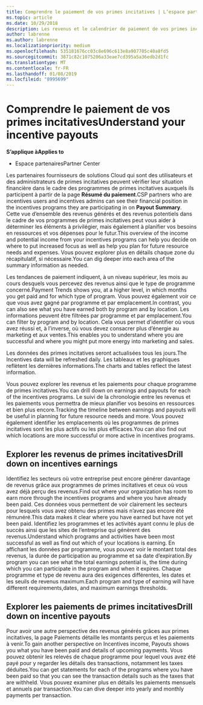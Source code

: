 ```yaml
---
title: Comprendre le paiement de vos primes incitatives | L’espace partenaires
ms.topic: article
ms.date: 10/29/2018
description: Les revenus et le calendrier de paiement de vos primes incitatives facilitent la planification ultérieure.
author: labrenne
ms.author: labrenne
ms.localizationpriority: medium
ms.openlocfilehash: 535181676cc03c8e696c613e8a907705c40a8fd5
ms.sourcegitcommit: 3871c82c1075206a33eae7cd395a5a36edb2d1fc
ms.translationtype: MT
ms.contentlocale: fr-FR
ms.lasthandoff: 01/08/2019
ms.locfileid: "8995699"
---
```

# <a name="understand-your-incentive-payouts"></a><span data-ttu-id="2368f-103">Comprendre le paiement de vos primes incitatives</span><span class="sxs-lookup"><span data-stu-id="2368f-103">Understand your incentive payouts</span></span>

**<span data-ttu-id="2368f-104">S’applique à</span><span class="sxs-lookup"><span data-stu-id="2368f-104">Applies to</span></span>**

-  <span data-ttu-id="2368f-105">Espace partenaires</span><span class="sxs-lookup"><span data-stu-id="2368f-105">Partner Center</span></span>


<span data-ttu-id="2368f-106">Les partenaires fournisseurs de solutions Cloud qui sont des utilisateurs et des administrateurs de primes incitatives peuvent vérifier leur situation financière dans le cadre des programmes de primes incitatives auxquels ils participent à partir de la page **Résumé du paiement**.</span><span class="sxs-lookup"><span data-stu-id="2368f-106">CSP partners who are incentives users and incentives admins can see their financial position in the incentives programs they are participating in on **Payout Summary**.</span></span> <span data-ttu-id="2368f-107">Cette vue d’ensemble des revenus générés et des revenus potentiels dans le cadre de vos programmes de primes incitatives peut vous aider à déterminer les éléments à privilégier, mais également à planifier vos besoins en ressources et vos dépenses pour le futur.</span><span class="sxs-lookup"><span data-stu-id="2368f-107">This overview of the income and potential income from your incentives programs can help you decide on where to put increased focus as well as help you plan for future resource needs and expenses.</span></span> <span data-ttu-id="2368f-108">Vous pouvez explorer plus en détails chaque zone du récapitulatif, si nécessaire.</span><span class="sxs-lookup"><span data-stu-id="2368f-108">You can dig deeper into each area of the summary information as needed.</span></span> 

<span data-ttu-id="2368f-109">Les tendances de paiement indiquent, à un niveau supérieur, les mois au cours desquels vous percevez des revenus ainsi que le type de programme concerné.</span><span class="sxs-lookup"><span data-stu-id="2368f-109">Payment Trends shows you, at a higher level, in which months you get paid and for which type of program.</span></span> <span data-ttu-id="2368f-110">Vous pouvez également voir ce que vous avez gagné par programme et par emplacement.</span><span class="sxs-lookup"><span data-stu-id="2368f-110">In contrast, you can also see what you have earned both by program and by location.</span></span> <span data-ttu-id="2368f-111">Les informations peuvent être filtrées par programme et par emplacement.</span><span class="sxs-lookup"><span data-stu-id="2368f-111">You can filter by program and by location.</span></span> <span data-ttu-id="2368f-112">Cela vous permet d’identifier où vous avez réussi et, à l’inverse, où vous devez consacrer plus d’énergie au marketing et aux ventes.</span><span class="sxs-lookup"><span data-stu-id="2368f-112">This enables you to understand where you are successful and where you might put more energy into marketing and sales.</span></span>

<span data-ttu-id="2368f-113">Les données des primes incitatives seront actualisées tous les jours.</span><span class="sxs-lookup"><span data-stu-id="2368f-113">The Incentives data will be refreshed daily.</span></span> <span data-ttu-id="2368f-114">Les tableaux et les graphiques reflètent les dernières informations.</span><span class="sxs-lookup"><span data-stu-id="2368f-114">The charts and tables reflect the latest information.</span></span>

<span data-ttu-id="2368f-115">Vous pouvez explorer les revenus et les paiements pour chaque programme de primes incitatives.</span><span class="sxs-lookup"><span data-stu-id="2368f-115">You can drill down on earnings and payouts for each of the incentives programs.</span></span> <span data-ttu-id="2368f-116">Le suivi de la chronologie entre les revenus et les paiements vous permettra de mieux planifier vos besoins en ressources et bien plus encore.</span><span class="sxs-lookup"><span data-stu-id="2368f-116">Tracking the timeline between earnings and payouts will be useful in planning for future resource needs and more.</span></span> <span data-ttu-id="2368f-117">Vous pouvez également identifier les emplacements où les programmes de primes incitatives sont les plus actifs ou les plus efficaces.</span><span class="sxs-lookup"><span data-stu-id="2368f-117">You can also find out which locations are more successful or more active in incentives programs.</span></span> 

## <a name="drill-down-on-incentives-earnings"></a><span data-ttu-id="2368f-118">Explorer les revenus de primes incitatives</span><span class="sxs-lookup"><span data-stu-id="2368f-118">Drill down on incentives earnings</span></span>
<span data-ttu-id="2368f-119">Identifiez les secteurs où votre entreprise peut encore générer davantage de revenus grâce aux programmes de primes incitatives et ceux où vous avez déjà perçu des revenus.</span><span class="sxs-lookup"><span data-stu-id="2368f-119">Find out where your organization has room to earn more through the incentives programs and where you have already been paid.</span></span> <span data-ttu-id="2368f-120">Ces données vous permettent de voir clairement les secteurs pour lesquels vous avez obtenu des primes mais n’avez pas encore été rémunéré.</span><span class="sxs-lookup"><span data-stu-id="2368f-120">This data makes it clear where you have earned but have not yet been paid.</span></span>  <span data-ttu-id="2368f-121">Identifiez les programmes et les activités ayant connu le plus de succès ainsi que les sites de l’entreprise qui génèrent des revenus.</span><span class="sxs-lookup"><span data-stu-id="2368f-121">Understand which programs and activities have been most successful as well as find out which of your locations is earning.</span></span> <span data-ttu-id="2368f-122">En affichant les données par programme, vous pouvez voir le montant total des revenus, la durée de participation au programme et sa date d’expiration.</span><span class="sxs-lookup"><span data-stu-id="2368f-122">By program you can see what the total earnings potential is, the time during which you can participate in the program and when it expires.</span></span> <span data-ttu-id="2368f-123">Chaque programme et type de revenu aura des exigences différentes, les dates et les seuils de revenus maximum.</span><span class="sxs-lookup"><span data-stu-id="2368f-123">Each program and type of earning will have different requirements,dates, and maximum earnings thresholds.</span></span> 

## <a name="drill-down-on-incentive-payouts"></a><span data-ttu-id="2368f-124">Explorer les paiements de primes incitatives</span><span class="sxs-lookup"><span data-stu-id="2368f-124">Drill down on incentive payouts</span></span>
<span data-ttu-id="2368f-125">Pour avoir une autre perspective des revenus générés grâces aux primes incitatives, la page Paiements détaille les montants perçus et les paiements à venir.</span><span class="sxs-lookup"><span data-stu-id="2368f-125">To gain another perspective on Incentives income, Payouts shows you what you have been paid and details of upcoming payments.</span></span> <span data-ttu-id="2368f-126">Vous pouvez obtenir les relevés de chaque programme pour lequel vous avez été payé pour y regarder les détails des transactions, notamment les taxes déduites.</span><span class="sxs-lookup"><span data-stu-id="2368f-126">You can get statements for each of the programs where you have been paid so that you can see the transaction details such as the taxes that are withheld.</span></span> <span data-ttu-id="2368f-127">Vous pouvez examiner plus en détails les paiements mensuels et annuels par transaction.</span><span class="sxs-lookup"><span data-stu-id="2368f-127">You can dive deeper into yearly and monthly payments per transaction.</span></span>